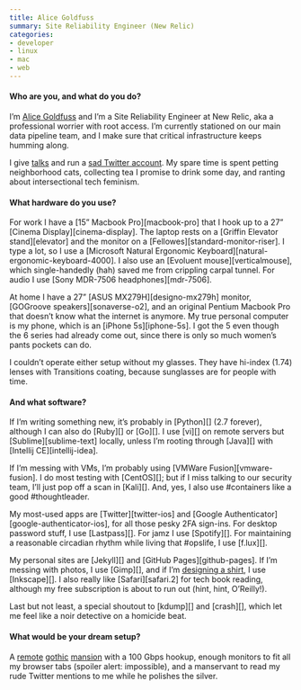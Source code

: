 ```yaml
---
title: Alice Goldfuss
summary: Site Reliability Engineer (New Relic)
categories:
- developer
- linux
- mac
- web
---
```


#### Who are you, and what do you do?

I’m [Alice Goldfuss](http://blog.alicegoldfuss.com/ "Alice's website.") and I’m a Site Reliability Engineer at New Relic, aka a professional worrier with root access. I’m currently stationed on our main data pipeline team, and I make sure that critical infrastructure keeps humming along.

I give [talks](http://blog.alicegoldfuss.com/talks/ "Alice's talks.") and run a [sad Twitter account](https://twitter.com/alicegoldfuss "Alice's Twitter account."). My spare time is spent petting neighborhood cats, collecting tea I promise to drink some day, and ranting about intersectional tech feminism.

#### What hardware do you use?

For work I have a [15” Macbook Pro][macbook-pro] that I hook up to a 27” [Cinema Display][cinema-display]. The laptop rests on a [Griffin Elevator stand][elevator] and the monitor on a [Fellowes][standard-monitor-riser]. I type a lot, so I use a [Microsoft Natural Ergonomic Keyboard][natural-ergonomic-keyboard-4000]. I also use an [Evoluent mouse][verticalmouse], which single-handedly (hah) saved me from crippling carpal tunnel. For audio I use [Sony MDR-7506 headphones][mdr-7506].

At home I have a 27” [ASUS MX279H][designo-mx279h] monitor, [GOGroove speakers][sonaverse-o2], and an original Pentium Macbook Pro that doesn’t know what the internet is anymore. My true personal computer is my phone, which is an [iPhone 5s][iphone-5s]. I got the 5 even though the 6 series had already come out, since there is only so much women’s pants pockets can do.

I couldn’t operate either setup without my glasses. They have hi-index (1.74) lenses with Transitions coating, because sunglasses are for people with time.

#### And what software?

If I’m writing something new, it’s probably in [Python][] (2.7 forever), although I can also do [Ruby][] or [Go][]. I use [vi][] on remote servers but [Sublime][sublime-text] locally, unless I’m rooting through [Java][] with [Intellij CE][intellij-idea].

If I’m messing with VMs, I’m probably using [VMWare Fusion][vmware-fusion]. I do most testing with [CentOS][]; but if I miss talking to our security team, I’ll just pop off a scan in [Kali][]. And, yes, I also use #containers like a good #thoughtleader.

My most-used apps are [Twitter][twitter-ios] and [Google Authenticator][google-authenticator-ios], for all those pesky 2FA sign-ins. For desktop password stuff, I use [Lastpass][]. For jamz I use [Spotify][]. For maintaining a reasonable circadian rhythm while living that #opslife, I use [f.lux][].

My personal sites are [Jekyll][] and [GitHub Pages][github-pages]. If I’m messing with photos, I use [Gimp][], and if I’m [designing a shirt](https://teespring.com/panic-at-the-kernel "Alice's t-shirt design on Teespring."), I use [Inkscape][]. I also really like [Safari][safari.2] for tech book reading, although my free subscription is about to run out (hint, hint, O’Reilly!).

Last but not least, a special shoutout to [kdump][] and [crash][], which let me feel like a noir detective on a homicide beat.

#### What would be your dream setup?

A [remote](https://s-media-cache-ak0.pinimg.com/736x/84/bd/17/84bd1713e99bae43c5bae64026a51563.jpg "A photo of a gothic mansion.") [gothic](http://i.dailymail.co.uk/i/pix/2014/02/10/article-2556136-1B5C058A00000578-676_634x448.jpg "A photo of a gothic mansion.") [mansion](https://s-media-cache-ak0.pinimg.com/736x/4b/62/e7/4b62e738013910939bd56841a8725c0f.jpg "A photo of a gothic mansion.") with a 100 Gbps hookup, enough monitors to fit all my browser tabs (spoiler alert: impossible), and a manservant to read my rude Twitter mentions to me while he polishes the silver.